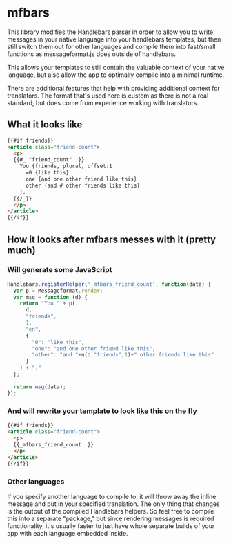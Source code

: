 # mfbars

This library modifies the Handlebars parser in order to allow you to write messages in your native
language into your handlebars templates, but then still switch them out for other languages and
compile them into fast/small functions as messageformat.js does outside of handlebars.

This allows your templates to still contain the valuable context of your native language, but also
allow the app to optimally compile into a minimal runtime.

There are additional features that help with providing additional context for translators. The
format that's used here is custom as there is not a real standard, but does come from experience
working with translators.

## What it looks like

```html
{{#if friends}}
<article class="friend-count">
  <p>
  {{#_ "friend_count" .}}
    You {friends, plural, offset:1
      =0 {like this}
      one {and one other friend like this}
      other {and # other friends like this}
    }.
  {{/_}}
  </p>
</article>
{{/if}}
```

## How it looks after mfbars messes with it (pretty much)

### Will generate some JavaScript

```js
Handlebars.registerHelper('_mfbars_friend_count', function(data) {
  var p = Messageformat.render;
  var msg = function (d) {
    return "You " + p(
      d,
      "friends",
      1,
      "en",
      {
        "0": "like this",
        "one": "and one other friend like this",
        "other": "and "+n(d,"friends",1)+" other friends like this"
      }
    ) + "."
  };

  return msg(data);
});
```

### And will rewrite your template to look like this on the fly

```html
{{#if friends}}
<article class="friend-count">
  <p>
  {{_mfbars_friend_count .}}
  </p>
</article>
{{/if}}
```

### Other languages

If you specify another language to compile to, it will throw away the inline message and put in
your specified translation. The only thing that changes is the output of the compiled Handlebars
helpers. So feel free to compile this into a separate "package," but since rendering messages is
required functionality, it's usually faster to just have whole separate builds of your app with
each language embedded inside.


